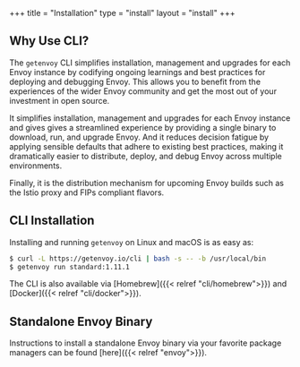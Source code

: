 +++
title = "Installation"
type = "install"
layout = "install"
+++

## Why Use CLI?

The `getenvoy` CLI simplifies installation, management and upgrades for each Envoy instance by codifying ongoing learnings and best practices for deploying and debugging Envoy. This allows you to benefit from the experiences of the wider Envoy community and get the most out of your investment in open source.

It simplifies installation, management and upgrades for each Envoy instance and gives gives a streamlined experience by providing a single binary to download, run, and upgrade Envoy. And it reduces decision fatigue by applying sensible defaults that adhere to existing best practices, making it dramatically easier to distribute, deploy, and debug Envoy across multiple environments.  

Finally, it is the distribution mechanism for upcoming Envoy builds such as the Istio proxy and FIPs compliant flavors.

## CLI Installation

Installing and running `getenvoy` on Linux and macOS is as easy as:

```sh
$ curl -L https://getenvoy.io/cli | bash -s -- -b /usr/local/bin
$ getenvoy run standard:1.11.1
```

The CLI is also available via [Homebrew]({{< relref "cli/homebrew">}}) and [Docker]({{< relref "cli/docker">}}).

## Standalone Envoy Binary

Instructions to install a standalone Envoy binary via your favorite package managers can be found [here]({{< relref "envoy">}}).
